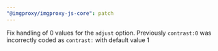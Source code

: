 ```yaml
---
"@imgproxy/imgproxy-js-core": patch
---
```


Fix handling of 0 values for the `adjust` option. Previously `contrast:0` was incorrectly coded as `contrast:` with default value 1
